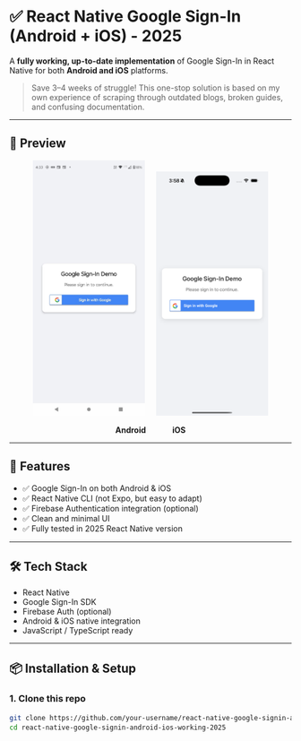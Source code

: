 # ✅ React Native Google Sign-In (Android + iOS) - 2025

A **fully working, up-to-date implementation** of Google Sign-In in React Native for both **Android and iOS** platforms.

> Save 3–4 weeks of struggle! This one-stop solution is based on my own experience of scraping through outdated blogs, broken guides, and confusing documentation.

---

## 📸 Preview

<p align="center">
  <img src="./android-login.jpeg" alt="Android Screenshot" width="200"/>
  &nbsp;&nbsp;&nbsp;
  <img src="./ios-login.png" alt="iOS Screenshot" width="200"/>
</p>
<p align="center">
  <strong>Android</strong>
  &nbsp;&nbsp;&nbsp;&nbsp;&nbsp;&nbsp;&nbsp;&nbsp;&nbsp;&nbsp;
  <strong>iOS</strong>
</p>



---

## 🚀 Features

- ✅ Google Sign-In on both Android & iOS
- ✅ React Native CLI (not Expo, but easy to adapt)
- ✅ Firebase Authentication integration (optional)
- ✅ Clean and minimal UI
- ✅ Fully tested in 2025 React Native version

---

## 🛠️ Tech Stack

- React Native
- Google Sign-In SDK
- Firebase Auth (optional)
- Android & iOS native integration
- JavaScript / TypeScript ready

---

## 📦 Installation & Setup

### 1. Clone this repo
```bash
git clone https://github.com/your-username/react-native-google-signin-android-ios-working-2025.git
cd react-native-google-signin-android-ios-working-2025
